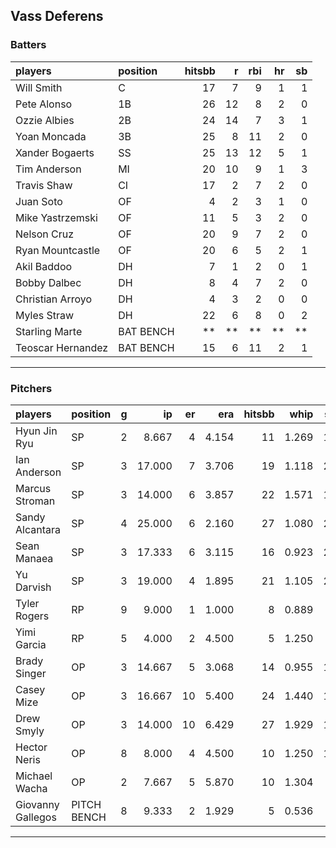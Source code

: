 ## Vass Deferens

### Batters

 
|players           |position  | hitsbb|  r| rbi| hr| sb| 
|:-----------------|:---------|------:|--:|---:|--:|--:| 
|Will Smith        |C         |     17|  7|   9|  1|  1| 
|Pete Alonso       |1B        |     26| 12|   8|  2|  0| 
|Ozzie Albies      |2B        |     24| 14|   7|  3|  1| 
|Yoan Moncada      |3B        |     25|  8|  11|  2|  0| 
|Xander Bogaerts   |SS        |     25| 13|  12|  5|  1| 
|Tim Anderson      |MI        |     20| 10|   9|  1|  3| 
|Travis Shaw       |CI        |     17|  2|   7|  2|  0| 
|Juan Soto         |OF        |      4|  2|   3|  1|  0| 
|Mike Yastrzemski  |OF        |     11|  5|   3|  2|  0| 
|Nelson Cruz       |OF        |     20|  9|   7|  2|  0| 
|Ryan Mountcastle  |OF        |     20|  6|   5|  2|  1| 
|Akil Baddoo       |DH        |      7|  1|   2|  0|  1| 
|Bobby Dalbec      |DH        |      8|  4|   7|  2|  0| 
|Christian Arroyo  |DH        |      4|  3|   2|  0|  0| 
|Myles Straw       |DH        |     22|  6|   8|  0|  2| 
|Starling Marte    |BAT BENCH |     **| **|  **| **| **| 
|Teoscar Hernandez |BAT BENCH |     15|  6|  11|  2|  1| 


* * *

### Pitchers

 
|players           |position    |  g|     ip| er|   era| hitsbb|  whip| so|  w| sv| 
|:-----------------|:-----------|--:|------:|--:|-----:|------:|-----:|--:|--:|--:| 
|Hyun Jin Ryu      |SP          |  2|  8.667|  4| 4.154|     11| 1.269| 11|  1|  0| 
|Ian Anderson      |SP          |  3| 17.000|  7| 3.706|     19| 1.118| 20|  1|  0| 
|Marcus Stroman    |SP          |  3| 14.000|  6| 3.857|     22| 1.571| 18|  0|  0| 
|Sandy Alcantara   |SP          |  4| 25.000|  6| 2.160|     27| 1.080| 20|  1|  0| 
|Sean Manaea       |SP          |  3| 17.333|  6| 3.115|     16| 0.923| 21|  1|  0| 
|Yu Darvish        |SP          |  3| 19.000|  4| 1.895|     21| 1.105| 29|  2|  0| 
|Tyler Rogers      |RP          |  9|  9.000|  1| 1.000|      8| 0.889|  2|  0|  1| 
|Yimi Garcia       |RP          |  5|  4.000|  2| 4.500|      5| 1.250|  4|  0|  1| 
|Brady Singer      |OP          |  3| 14.667|  5| 3.068|     14| 0.955| 12|  1|  0| 
|Casey Mize        |OP          |  3| 16.667| 10| 5.400|     24| 1.440| 10|  0|  0| 
|Drew Smyly        |OP          |  3| 14.000| 10| 6.429|     27| 1.929| 11|  1|  0| 
|Hector Neris      |OP          |  8|  8.000|  4| 4.500|     10| 1.250| 10|  0|  4| 
|Michael Wacha     |OP          |  2|  7.667|  5| 5.870|     10| 1.304|  5|  0|  0| 
|Giovanny Gallegos |PITCH BENCH |  8|  9.333|  2| 1.929|      5| 0.536|  9|  0|  1| 


* * *



